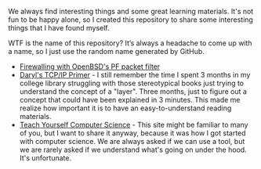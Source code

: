We always find interesting things and some great learning materials. It's not
fun to be happy alone, so I created this repository to share some
interesting things that I have found myself.

WTF is the name of this repository? It’s always a headache to come up with a
name, so I just use the random name generated by GitHub.


- [Firewalling with OpenBSD's PF packet filter](https://home.nuug.no/~peter/pf/en/index.html)
- [Daryl's TCP/IP Primer](https://www.ipprimer.com) - I still remember the time
  I spent 3 months in my college library struggling with those stereotypical
  books just trying to understand the concept of a "layer". Three months, just
  to figure out a concept that could have been explained in 3 minutes. This made
  me realize how important it is to have an easy-to-understand reading materials.
- [Teach Yourself Computer Science](https://teachyourselfcs.com/) - This site
  might be familiar to many of you, but I want to share it anyway, because it
  was how I got started with computer science. We are always asked if we can use
  a tool, but we are rarely asked if we understand what's going on under the
  hood. It's unfortunate.
